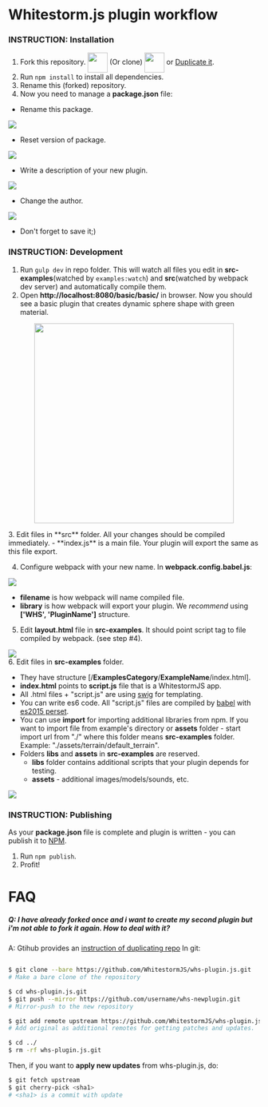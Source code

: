 # Whitestorm.js plugin workflow
### INSTRUCTION: Installation

1. Fork this repository. <img src="https://upload.wikimedia.org/wikipedia/commons/3/38/GitHub_Fork_Button.png" height="40" valign="middle"> (Or clone) <img src="https://help.github.com/assets/images/help/repository/clone-repo-clone-url-button.png" height="40" valign="middle"> or [Duplicate it](https://github.com/WhitestormJS/whs-plugin.js#q-i-have-already-forked-once-and-i-want-to-create-my-second-plugin-but-im-not-able-to-fork-it-again-how-to-deal-with-it).
2. Run `npm install` to install all dependencies.
3. Rename this (forked) repository.
4. Now you need to manage a **package.json** file:
  - Rename this package.
  
  ![](http://i.imgur.com/deapJbW.gif)
  
  - Reset version of package.
  
  ![](http://i.imgur.com/b8vuouk.gif)
  
  - Write a description of your new plugin.
  
  ![](http://i.imgur.com/Sm9FaBn.gif)
  
  - Change the author.
  
  ![](http://i.imgur.com/NGNbgch.gif)
  
  - Don't forget to save it;)
  
### INSTRUCTION: Development

1. Run `gulp dev` in repo folder. This will watch all files you edit in **src-examples**(watched by `examples:watch`) and **src**(watched by webpack dev server) and automatically compile them.
2. Open **http://localhost:8080/basic/basic/** in browser. Now you should see a basic plugin that creates dynamic sphere shape with green material.
<p align="center"><img height="400" src="http://i.imgur.com/L1diXRu.png"></p>
3. Edit files in **src** folder. All your changes should be compiled immediately.
  - **index.js** is a main file. Your plugin will export the same as this file export.
  
4. Configure webpack with your new name. In **webpack.config.babel.js**:

![](http://i.imgur.com/R957Kwk.gif)

  - **filename** is how webpack will name compiled file.
  - **library** is how webpack will export your plugin. We *recommend* using **['WHS', 'PluginName']** structure.
5. Edit **layout.html** file in **src-examples**. It should point script tag to file compiled by webpack. (see step #4).

![](http://i.imgur.com/yW6HTRz.gif)  
6. Edit files in **src-examples** folder.
  - They have structure [/**ExamplesCategory**/**ExampleName**/index.html].
  - **index.html** points to **script.js** file that is a WhitestormJS app.
  - All .html files + "script.js" are using [swig](http://paularmstrong.github.io/swig/) for templating.
  - You can write es6 code. All "script.js" files are compiled by [babel](https://babeljs.io/) with [es2015 perset](https://babeljs.io/docs/plugins/preset-es2015/).
  - You can use **import** for importing additional libraries from npm. If you want to import file from example's directory or **assets** folder - start import url from "./" where this folder means **src-examples** folder. Example: "./assets/terrain/default_terrain".
  - Folders **libs** and **assets** in **src-examples** are reserved. 
    - **libs** folder contains additional scripts that your plugin depends for testing. 
    - **assets** - additional images/models/sounds, etc.
    
![](http://i.imgur.com/1m8kNtR.png)

### INSTRUCTION: Publishing
As your **package.json** file is complete and plugin is written - you can publish it to [NPM](http://npmjs.com/).
  1. Run `npm publish`.
  2. Profit!

# FAQ

##### Q: I have already forked once and i want to create my second plugin but i'm not able to fork it again. How to deal with it?
A: Gtihub provides an [instruction of duplicating repo](https://help.github.com/articles/duplicating-a-repository/)
In git: 
```bash

$ git clone --bare https://github.com/WhitestormJS/whs-plugin.js.git
# Make a bare clone of the repository

$ cd whs-plugin.js.git
$ git push --mirror https://github.com/username/whs-newplugin.git
# Mirror-push to the new repository

$ git add remote upstream https://github.com/WhitestormJS/whs-plugin.js.git
# Add original as additional remotes for getting patches and updates.

$ cd ../
$ rm -rf whs-plugin.js.git
```

Then, if you want to **apply new updates** from whs-plugin.js, do:

```bash
$ git fetch upstream
$ git cherry-pick <sha1>
# <sha1> is a commit with update
```


